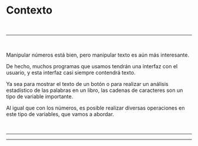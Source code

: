 # **Contexto**

<br>

---

<br>

Manipular números está bien, pero manipular texto es aún más interesante.

De hecho, muchos programas que usamos tendrán una interfaz con el usuario, y esta interfaz casi siempre contendrá texto.

Ya sea para mostrar el texto de un botón o para realizar un análisis estadístico de las palabras en un libro, las cadenas de caracteres son un tipo de variable importante.

Al igual que con los números, es posible realizar diversas operaciones en este tipo de variables, que vamos a abordar.

<br>

---

---
